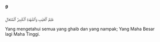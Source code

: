 ##### 9

<span class="ayah">عَٰلِمُ ٱلْغَيْبِ وَٱلشَّهَٰدَةِ ٱلْكَبِيرُ ٱلْمُتَعَالِ</span>

<span class="ayah_translation">Yang mengetahui semua yang ghaib dan yang nampak; Yang Maha Besar lagi Maha Tinggi.</span>
